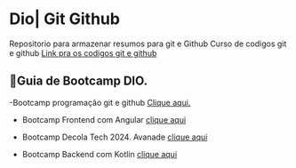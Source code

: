 # Dio| Git Github

Repositorio para armazenar resumos para git e Github
Curso de codigos git e github
[Link pra os codigos git e github](https://git-scm.com/docs)

## 📕Guia de Bootcamp DIO.
-Bootcamp programação git e github [Clique aqui.](https://www.dio.me/bootcamp)

- Bootcamp Frontend com Angular [clique aqui](https://www.dio.me/bootcamp/coding-future-banco-pan-desenvolvimento-frontend-com-angular)
- Bootcamp Decola Tech 2024. Avanade [clique aqui](https://www.dio.me/bootcamp/decola-tech-avanade-net-developer)

- Bootcamp Backend com Kotlin [clique aqui](https://www.dio.me/bootcamp/desenvolvimento-backend-com-kotlin)